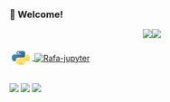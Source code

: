 ### 👋 Welcome!

<div align="center">
  <a href="https://github.com/adrianoScript">
  <img height="120em" src="https://user-images.githubusercontent.com/85299449/134818436-ed54c7e2-d3d7-46c3-9bcc-98959f416dd0.png"/><img height="120em" src="https://github-readme-stats.vercel.app/api/top-langs/?username=adrianoScript&layout=compact&langs_count=7&theme=dark"/>
</div>

  <div style="display: inline_block"><br>
  <img align="center" alt="Rafa-Python" height="30" width="40" src="https://raw.githubusercontent.com/devicons/devicon/master/icons/python/python-original.svg">
  <img align="center" alt="Rafa-jupyter" height="30" width="30" src="https://cdn.jsdelivr.net/gh/devicons/devicon/icons/jupyter/jupyter-original-wordmark.svg">
</div>
  
  ##

 <div> 
  <a href="https://www.instagram.com/adriano.adj182" target="_blank"><img src="https://img.shields.io/badge/-Instagram-%23E4405F?style=for-the-badge&logo=instagram&logoColor=white" target="_blank"></a>
  <a href = "mailto:adriano.insight@gmail.com"><img src="https://img.shields.io/badge/-Gmail-%23333?style=for-the-badge&logo=gmail&logoColor=white" target="_blank"></a>
  <a href="https://www.linkedin.com/in/adrianodjesus" target="_blank"><img src="https://img.shields.io/badge/-LinkedIn-%230077B5?style=for-the-badge&logo=linkedin&logoColor=white" target="_blank"></a> 
